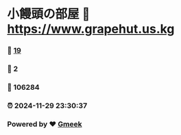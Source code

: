 # 小饅頭の部屋 :link: https://www.grapehut.us.kg 
### :page_facing_up: [19](https://www.grapehut.us.kg/tag.html) 
### :speech_balloon: 2 
### :hibiscus: 106284 
### :alarm_clock: 2024-11-29 23:30:37 
### Powered by :heart: [Gmeek](https://github.com/Meekdai/Gmeek)
